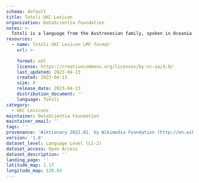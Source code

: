 ```yaml
---
schema: default
title: Totoli UKC Lexicon
organization: DataScientia Foundation
notes: >-
  Totoli is a language from the Austronesian family, spoken in Oceania. The UKC Lexicon of Totoli is represented as a lexico-semantic network. It consists of words, word senses, synsets, as well as sense-level and synset-level relationships.
resources:
  - name: Totoli UKC Lexicon LMF format
    url: >-
      
    format: xml
    license: https://creativecommons.org/licenses/by-nc-sa/4.0/
    last_updated: 2023-04-13
    created: 2023-04-13
    size: 0
    release_date: 2023-04-13
    distribution_document: ''
    language: Totoli
category:
  - UKC Lexicons
maintainer: DataScientia Foundation
maintainer_email: ''
tags: ''
provenance: 'Wiktionary 2022.01. by Wikimedia Foundation (http://en.wiktionary.org); Princeton WordNet 2.1 by Princeton University (https://wordnet.princeton.edu)'
version: '1.0'
dataset_level: Language Level (L1-2)
dataset_access: Open Access
dataset_description: ''
landing_page: ''
latitude_map: 1.17
longitude_map: 120.83
---
```

